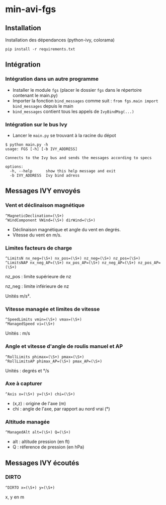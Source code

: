 # min-avi-fgs

## Installation

Installation des dépendances (python-ivy, colorama)
```
pip install -r requirements.txt
```

## Intégration

### Intégration dans un autre programme
* Installer le module ```fgs``` (placer le dossier ```fgs``` dans le répertoire contenant le main.py)
* Importer la fonction ```bind_messages``` comme suit : ```from fgs.main import bind_messages``` depuis le main
* ```bind_messages``` contient tous les appels de ```IvyBindMsg(...)```

### Intégration sur le bus Ivy
* Lancer le ```main.py``` se trouvant à la racine du dépot

```
$ python main.py -h
usage: FGS [-h] [-b IVY_ADDRESS]

Connects to the Ivy bus and sends the messages according to specs

options:
  -h, --help      show this help message and exit
  -b IVY_ADDRESS  Ivy bind adress
```

## Messages IVY envoyés

### Vent et déclinaison magnétique
```
^MagneticDeclination=(\S+)
^WindComponent VWind=(\S+) dirWind=(\S+)
```

* Déclinaison magnétique et angle du vent en degrés.
* Vitesse du vent en m/s.

### Limites facteurs de charge
```
^LimitsN nx_neg=(\S+) nx_pos=(\S+) nz_neg=(\S+) nz_pos=(\S+)
^LimitsNAP nx_neg_AP=(\S+) nx_pos_AP=(\S+) nz_neg_AP=(\S+) nz_pos_AP=(\S+)
```
nz_pos : limite supérieure de nz

nz_neg : limite inférieure de nz

Unités m/s².

### Vitesse managée et limites de vitesse
```
^SpeedLimits vmin=(\S+) vmax=(\S+)
^ManagedSpeed vi=(\S+) 
```
Unités : m/s

### Angle et vitesse d'angle de roulis manuel et AP
```
^RollLimits phimax=(\S+) pmax=(\S+)
^RollLimitsAP phimax_AP=(\S+) pmax_AP=(\S+)
```
Unités : degrés et °/s

### Axe à capturer
```
^Axis x=(\S+) y=(\S+) chi=(\S+)
```

* (x,z) : origine de l'axe (m)
* chi : angle de l'axe, par rapport au nord vrai (°)

### Altitude managée
```
^ManagedAlt alt=(\S+) Q=(\S+)
```
* alt : altitude pression (en ft)
* Q : réference de pression (en hPa)

## Messages IVY écoutés
### DIRTO
```
^DIRTO x=(\S+) y=(\S+)
```
x, y en m